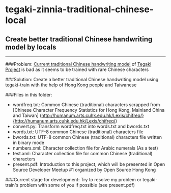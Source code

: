 # tegaki-zinnia-traditional-chinese-local
## Create better traditional Chinese handwriting model by locals
---
###Problem:
[Current traditional Chinese handwriting model](https://github.com/tegaki/tegaki/releases/download/v0.3/tegaki-zinnia-traditional-chinese-0.3.zip) of [Tegaki Project](https://tegaki.github.io/) is bad as it seems to be trained with rare Chinese characters

###Solution:
Create a better traditional Chinese handwriting model using tegaki-train with the help of Hong Kong people and Taiwanese

###Files in this folder:
* wordfreq.txt: Common Chinese (traditional) characters scrapped from [Chinese Character Frequency Statistics for Hong Kong, Mainland China and Taiwan] (http://humanum.arts.cuhk.edu.hk/Lexis/chifreq/}{http://humanum.arts.cuhk.edu.hk/Lexis/chifreq/)
* convert.py: Transform wordfreq.txt into words.txt and bwords.txt
* words.txt: UTF-8 common Chinese (traditional) characters file
* bwords.txt: UTF-8 common Chinese (traditional) characters file written in binary mode
* numbers.xml: Character collection file for Arabic numerals (As a test)
* test.xml: Character collection file for common Chinese (traditional) characters
* present.pdf: Introduction to this project, which will be presented in Open Source Developer Meetup #1 organized by Open Source Hong Kong

###Current stage for development:
Try to resolve my problem or tegaki-train's problem with some of you if possible (see present.pdf)
